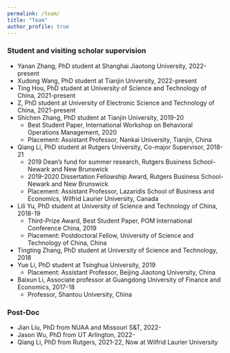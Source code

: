 ```yaml
---
permalink: /team/
title: "Team"
author_profile: true
---
```



### Student and visiting scholar supervision

* Yanan Zhang, PhD student at Shanghai Jiaotong University, 2022-present 
* Xudong Wang, PhD student at Tianjin University, 2022-present   
* Ting Hou, PhD student at University of Science and Technology of China, 2021-present  
* Z, PhD student at University of Electronic Science and Technology of China, 2021-present  
* Shichen Zhang, PhD student at Tianjin University, 2019-20
  - Best Student Paper, International Workshop on Behavioral Operations Management, 2020
  - Placement: Assistant Professor, Nankai University, Tianjin, China
* Qiang Li, PhD student at Rutgers University, Co-major Supervisor, 2018-21  
  - 2019 Dean’s fund for summer research, Rutgers Business School-Newark and New Brunswick
  - 2019-2020 Dissertation Fellowship Award, Rutgers Business School-Newark and New Brunswick 
  - Placement: Assistant Professor, Lazaridis School of Business and Economics, Wilfrid Laurier University, Canada
* Lili Yu, PhD student at University of Science and Technology of China, 2018-19 
  - Third-Prize Award, Best Student Paper, POM International Conference China, 2019
  - Placement: Postdoctoral Fellow, University of Science and Technology of China, China 
* Tingting Zhang, PhD student at University of Science and Technology, 2018
* Yue Li, PhD student at Tsinghua University, 2019 
  - Placement: Assistant Professor, Beijing Jiaotong University, China
* Baixun Li, Associate professor at Guangdong University of Finance and Economics, 2017-18
  - Professor, Shantou University, China


### Post-Doc 

* Jian Liu, PhD from NUAA and Missouri S&T, 2022-
* Jason Wu, PhD from UT Arlington, 2022-
* Qiang Li, PhD from Rutgers, 2021-22, Now at  Wilfrid Laurier University
 
 

